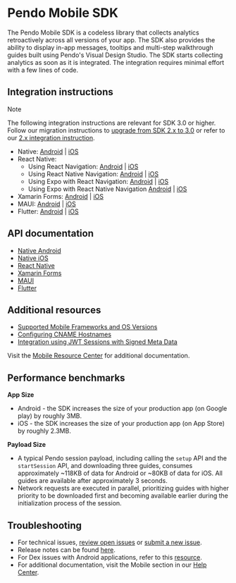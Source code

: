 # Pendo Mobile SDK

The Pendo Mobile SDK is a codeless library that collects analytics retroactively across all versions of your app. The SDK also provides the ability to display in-app messages, tooltips and multi-step walkthrough guides built using Pendo's Visual Design Studio. The SDK starts collecting analytics as soon as it is integrated. The integration requires minimal effort with a few lines of code.


## Integration instructions 

>[!NOTE]
>The following integration instructions are relevant for SDK 3.0 or higher. <br> Follow our migration instructions to [upgrade from SDK 2.x to 3.0](/migration-docs/README.md) or refer to our [2.x integration instruction](https://github.com/pendo-io/pendo-mobile-sdk/blob/2.22.5/README.md).


- Native: 
[Android](/android-integration/native-android.md) | 
[iOS](/ios-integration/native-ios.md)
- React Native:
    - Using React Navigation:
    [Android](/android-integration/rn-android.md) | 
    [iOS](/ios-integration/rn-ios.md)
    - Using React Native Navigation: 
    [Android](/android-integration/rnn-android.md) | 
    [iOS](/ios-integration/rnn-ios.md)
    - Using Expo with React Navigation:
    [Android](/android-integration/expo_rn-android.md) | 
    [iOS](/ios-integration/expo_rn-ios.md)
    - Using Expo with React Native Navigation 
    [Android](/android-integration/expo_rnn-android.md) | 
    [iOS](/ios-integration/expo_rnn-ios.md)
- Xamarin Forms: 
[Android](/android-integration/xamarin_forms-android.md) | 
[iOS](/ios-integration/xamarin_forms-ios.md)
- MAUI: 
[Android](/android-integration/xamarin_maui-android.md) | 
[iOS](/ios-integration/xamarin_maui-ios.md)
- Flutter: 
[Android](/android-integration/flutter-android.md) | 
[iOS](/ios-integration/flutter-ios.md)


## API documentation

- [Native Android](TODO:missing-link)
- [Native iOS](TODO:missing-link)
- [React Native](TODO:missing-link)
- [Xamarin Forms](TODO:missing-link)
- [MAUI](TODO:missing-link)
- [Flutter](TODO:missing-link)


## Additional resources 

- [Supported Mobile Frameworks and OS Versions](https://support.pendo.io/hc/en-us/articles/360031861572-Supported-mobile-frameworks-and-OS-versions)
- [Configuring CNAME Hostnames](https://support.pendo.io/hc/en-us/articles/360047607631-Configure-CNAME-for-Pendo-Mobile)
- [Integration using JWT Sessions with Signed Meta Data](https://support.pendo.io/hc/en-us/articles/4427183644827-Mobile-installation-using-signed-metadata-with-JSON-web-token)

Visit the [Mobile Resource Center](https://support.pendo.io/hc/en-us/categories/4403654621851-Mobile) for additional documentation. 


## Performance benchmarks

<b>App Size</b>
- Android - the SDK increases the size of your production app (on Google play) by roughly 3MB.
- iOS - the SDK increases the size of your production app (on App Store) by roughly 2.3MB.

<b>Payload Size</b>
- A typical Pendo session payload, including calling the `setup` API and the `startSession` API, and downloading three guides, consumes approximately ~118KB of data for Android or ~80KB of data for iOS. All guides are available after approximately 3 seconds.
- Network requests are executed in parallel, prioritizing guides with higher priority to be downloaded first and becoming available earlier during the initialization process of the session.


## Troubleshooting
- For technical issues, [review open issues](https://github.com/pendo-io/pendo-mobile-sdk/issues) or [submit a new issue](https://github.com/pendo-io/pendo-mobile-sdk/issues).
- Release notes can be found [here](https://developers.pendo.io/category/mobile-sdk/).
- For Dex issues with Android applications, refer to this [resource](https://developer.android.com/studio/build/multidex).
- For additional documentation, visit the Mobile section in our [Help Center](https://support.pendo.io/hc/en-us/categories/4403654621851-Mobile).
